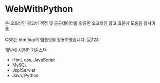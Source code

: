 # WebWithPython

온·오프라인 광고비 책정 및 공공데이터를 활용한 오프라인 광고 효율에 도움을 웹사이트

CSS는 html5up의 템플릿을 활용하였습니다.
![123](https://user-images.githubusercontent.com/58044435/148678636-c8c377df-76a6-4229-bf3c-e0ceb556dbfd.PNG)


개발에 사용한 기술스택 
* Html, css, JavaScript
* MySQL
* Jsp/Servlet
* Java, Python
